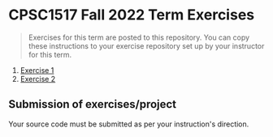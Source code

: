 # CPSC1517 Fall 2022 Term Exercises

> Exercises for this term are posted to this repository. You can copy these instructions to your exercise repository set up by your instructor for this term.

1. [Exercise 1](./Exercises/Exercise1/ReadMe.md)
1. [Exercise 2](./Exercises/Exercise2/ReadMe.md)
## Submission of exercises/project

Your source code must be submitted as per your instruction's direction. 
